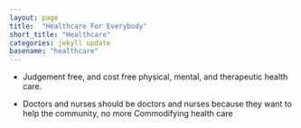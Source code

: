 ```yaml
---
layout: page
title:  "Healthcare For Everybody"
short_title: "Healthcare"
categories: jekyll update
basename: "healthcare"
---
```

* Judgement free, and cost free physical, mental, and therapeutic health care.

* Doctors and nurses should be doctors and nurses because they want to help the community, no more Commodifying health care 
